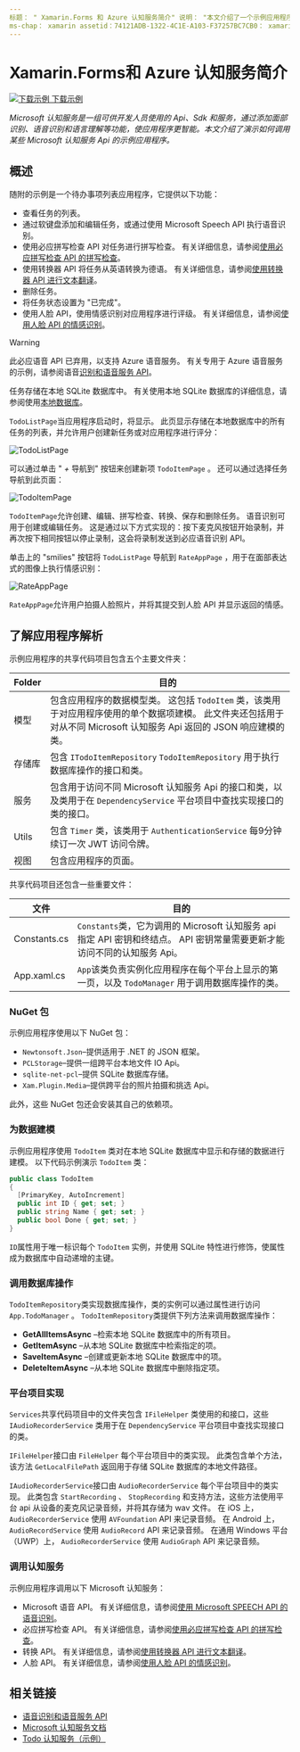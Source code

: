 ```yaml
---
标题： " Xamarin.Forms 和 Azure 认知服务简介" 说明： "本文介绍了一个示例应用程序，演示如何调用某些 Microsoft 认知服务 api。"
ms-chap： xamarin assetid：74121ADB-1322-4C1E-A103-F37257BC7CB0： xamarin 窗体作者： davidbritch： dabritch ms. 日期：02/08/2017 非 loc： [ Xamarin.Forms ， Xamarin.Essentials ]
---
```


# <a name="xamarinforms-and-azure-cognitive-services-introduction"></a>Xamarin.Forms和 Azure 认知服务简介

[![下载示例](~/media/shared/download.png) 下载示例](https://docs.microsoft.com/samples/xamarin/xamarin-forms-samples/webservices-todocognitiveservices)

_Microsoft 认知服务是一组可供开发人员使用的 Api、Sdk 和服务，通过添加面部识别、语音识别和语言理解等功能，使应用程序更智能。本文介绍了演示如何调用某些 Microsoft 认知服务 Api 的示例应用程序。_

## <a name="overview"></a>概述

随附的示例是一个待办事项列表应用程序，它提供以下功能：

- 查看任务的列表。
- 通过软键盘添加和编辑任务，或通过使用 Microsoft Speech API 执行语音识别。
- 使用必应拼写检查 API 对任务进行拼写检查。 有关详细信息，请参阅[使用必应拼写检查 API 的拼写检查](spell-check.md)。
- 使用转换器 API 将任务从英语转换为德语。 有关详细信息，请参阅[使用转换器 API 进行文本翻译](text-translation.md)。
- 删除任务。
- 将任务状态设置为 "已完成"。
- 使用人脸 API，使用情感识别对应用程序进行评级。 有关详细信息，请参阅[使用人脸 API 的情感识别](emotion-recognition.md)。

> [!WARNING]
> 此必应语音 API 已弃用，以支持 Azure 语音服务。 有关专用于 Azure 语音服务的示例，请参阅语音[识别和语音服务 API](~/xamarin-forms/data-cloud/azure-cognitive-services/speech-recognition.md)。

任务存储在本地 SQLite 数据库中。 有关使用本地 SQLite 数据库的详细信息，请参阅使用[本地数据库](~/xamarin-forms/data-cloud/data/databases.md)。

`TodoListPage`当应用程序启动时，将显示。 此页显示存储在本地数据库中的所有任务的列表，并允许用户创建新任务或对应用程序进行评分：

![](introduction-images/sample-application-1.png "TodoListPage")

可以通过单击 " *+* 导航到" 按钮来创建新项 `TodoItemPage` 。 还可以通过选择任务导航到此页面：

![](introduction-images/sample-application-2.png "TodoItemPage")

`TodoItemPage`允许创建、编辑、拼写检查、转换、保存和删除任务。 语音识别可用于创建或编辑任务。 这是通过以下方式实现的：按下麦克风按钮开始录制，并再次按下相同按钮以停止录制，这会将录制发送到必应语音识别 API。

单击上的 "smilies" 按钮将 `TodoListPage` 导航到 `RateAppPage` ，用于在面部表达式的图像上执行情感识别：

![](introduction-images/sample-application-3.png "RateAppPage")

`RateAppPage`允许用户拍摄人脸照片，并将其提交到人脸 API 并显示返回的情感。

## <a name="understand-the-application-anatomy"></a>了解应用程序解析

示例应用程序的共享代码项目包含五个主要文件夹：

|Folder|目的|
|--- |--- |
|模型|包含应用程序的数据模型类。 这包括 `TodoItem` 类，该类用于对应用程序使用的单个数据项建模。 此文件夹还包括用于对从不同 Microsoft 认知服务 Api 返回的 JSON 响应建模的类。|
|存储库|包含 `ITodoItemRepository` `TodoItemRepository` 用于执行数据库操作的接口和类。|
|服务|包含用于访问不同 Microsoft 认知服务 Api 的接口和类，以及类用于在 `DependencyService` 平台项目中查找实现接口的类的接口。|
|Utils|包含 `Timer` 类，该类用于 `AuthenticationService` 每9分钟续订一次 JWT 访问令牌。|
|视图|包含应用程序的页面。|

共享代码项目还包含一些重要文件：

|文件|目的|
|--- |--- |
|Constants.cs|`Constants`类，它为调用的 Microsoft 认知服务 api 指定 API 密钥和终结点。 API 密钥常量需要更新才能访问不同的认知服务 Api。|
|App.xaml.cs|`App`该类负责实例化应用程序在每个平台上显示的第一页，以及 `TodoManager` 用于调用数据库操作的类。|

### <a name="nuget-packages"></a>NuGet 包

示例应用程序使用以下 NuGet 包：

- `Newtonsoft.Json`–提供适用于 .NET 的 JSON 框架。
- `PCLStorage`–提供一组跨平台本地文件 IO Api。
- `sqlite-net-pcl`–提供 SQLite 数据库存储。
- `Xam.Plugin.Media`–提供跨平台的照片拍摄和挑选 Api。

此外，这些 NuGet 包还会安装其自己的依赖项。

### <a name="model-the-data"></a>为数据建模

示例应用程序使用 `TodoItem` 类对在本地 SQLite 数据库中显示和存储的数据进行建模。 以下代码示例演示 `TodoItem` 类：

```csharp
public class TodoItem
{
  [PrimaryKey, AutoIncrement]
  public int ID { get; set; }
  public string Name { get; set; }
  public bool Done { get; set; }
}
```

`ID`属性用于唯一标识每个 `TodoItem` 实例，并使用 SQLite 特性进行修饰，使属性成为数据库中自动递增的主键。

### <a name="invoke-database-operations"></a>调用数据库操作

`TodoItemRepository`类实现数据库操作，类的实例可以通过属性进行访问 `App.TodoManager` 。 `TodoItemRepository`类提供下列方法来调用数据库操作：

- **GetAllItemsAsync** –检索本地 SQLite 数据库中的所有项目。
- **GetItemAsync** –从本地 SQLite 数据库中检索指定的项。
- **SaveItemAsync** –创建或更新本地 SQLite 数据库中的项。
- **DeleteItemAsync** –从本地 SQLite 数据库中删除指定项。

### <a name="platform-project-implementations"></a>平台项目实现

`Services`共享代码项目中的文件夹包含 `IFileHelper` 类使用的和接口，这些 `IAudioRecorderService` 类用于在 `DependencyService` 平台项目中查找实现接口的类。

`IFileHelper`接口由 `FileHelper` 每个平台项目中的类实现。 此类包含单个方法，该方法 `GetLocalFilePath` 返回用于存储 SQLite 数据库的本地文件路径。

`IAudioRecorderService`接口由 `AudioRecorderService` 每个平台项目中的类实现。 此类包含 `StartRecording` 、 `StopRecording` 和支持方法，这些方法使用平台 api 从设备的麦克风记录音频，并将其存储为 wav 文件。 在 iOS 上， `AudioRecorderService` 使用 `AVFoundation` API 来记录音频。 在 Android 上， `AudioRecordService` 使用 `AudioRecord` API 来记录音频。 在通用 Windows 平台（UWP）上， `AudioRecorderService` 使用 `AudioGraph` API 来记录音频。

### <a name="invoke-cognitive-services"></a>调用认知服务

示例应用程序调用以下 Microsoft 认知服务：

- Microsoft 语音 API。 有关详细信息，请参阅[使用 Microsoft SPEECH API 的语音识别](speech-recognition.md)。
- 必应拼写检查 API。 有关详细信息，请参阅[使用必应拼写检查 API 的拼写检查](spell-check.md)。
- 转换 API。 有关详细信息，请参阅[使用转换器 API 进行文本翻译](text-translation.md)。
- 人脸 API。 有关详细信息，请参阅[使用人脸 API 的情感识别](emotion-recognition.md)。

## <a name="related-links"></a>相关链接

- [语音识别和语音服务 API](~/xamarin-forms/data-cloud/azure-cognitive-services/speech-recognition.md)
- [Microsoft 认知服务文档](https://www.microsoft.com/cognitive-services/documentation)
- [Todo 认知服务（示例）](https://docs.microsoft.com/samples/xamarin/xamarin-forms-samples/webservices-todocognitiveservices)
